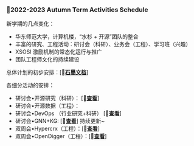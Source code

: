 ### 🍁2022-2023 Autumn Term Activities Schedule

新学期的几点变化：
- 华东师范大学，计算机楼，“水杉 + 开源”团队的整合
- 丰富的研究、工程活动：研讨会（科研）、业务会（工程）、学习班（兴趣）
- XSOSI 激励机制的常态化运行与推广
- 团队工程师文化的持续建设

总体计划的初步安排：[🍁[**石墨文档**](https://shimo.im/docs/aBAYV1y9rohXNY3j)]

各细分活动的安排：
- 研讨会•开源研究（科研）： [🍁[**查看**](https://github.com/X-lab2017/open-research/blob/main/agenda/%F0%9F%8D%812022-2023-Autumn-Term-OS-Seminar.md)]
- 研讨会•开源数据（工程）：
- 研讨会•DevOps （行业研究+科研） [🍁[**查看**](https://github.com/OpenEduTech/EduTechResearch/blob/main/agenda/%F0%9F%8D%812022-2023-Autumn-Term-DevOps-Seminar.md)]
- 研讨会•GNN+KG: [🍁[**查看**](https://github.com/OpenEduTech/OpenEduKG/blob/main/%F0%9F%8D%812022-2023-Autumn-Term-OS-Seminar.md)]
持续更新~
- 双周会•Hypercrx（工程）：[🍁[**查看**](https://github.com/hypertrons/hypertrons-crx/discussions/453)]
- 双周会•OpenDigger（工程）：[🍁[**查看**](https://github.com/X-lab2017/open-digger/issues/975)]
